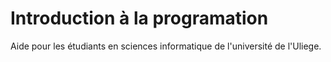 # Introduction à la programation
Aide pour les étudiants en sciences informatique de l'université de l'Uliege.
